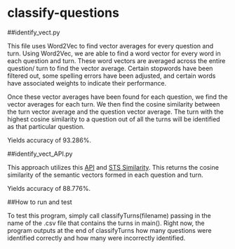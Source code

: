 # classify-questions

##identify_vect.py

This file uses Word2Vec to find vector averages for every question and turn. Using Word2Vec, we are able to find a word vector for every word in each question and turn. These word vectors are averaged across the entire question/ turn to find the vector average. Certain stopwords have been filtered out, some spelling errors have been adjusted, and certain words have associated weights to indicate their performance. 

Once these vector averages have been found for each question, we find the vector averages for each turn. We then find the cosine similarity between the turn vector average and the question vector average. The turn with the highest cosine similarity to a question out of all the turns will be identified as that particular question.

Yields accuracy of 93.286%.

##identify_vect_API.py

This approach utilizes this [API](http://swoogle.umbc.edu/SimService/api.html) and [STS Similarity](http://swoogle.umbc.edu/StsService/index.html). This returns the cosine similarity of the semantic vectors formed in each question and turn.

Yields accuracy of 88.776%.

##How to run and test

To test this program, simply call classifyTurns(filename) passing in the name of the .csv file that contains the turns in main(). Right now, the program outputs at the end of classifyTurns how many questions were identified correctly and how many were incorrectly identified.
